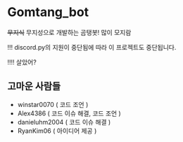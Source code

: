 # Gomtang_bot
~~무지식~~ 무지성으로 개발하는 곰탱봇!
많이 모지람

!!! discord.py의 지원이 중단됨에 따라 이 프로젝트도 중단됩니다.

!!!! 살았어?

## 고마운 사람들
- winstar0070 ( 코드 조언 )
- Alex4386 ( 코드 이슈 해결, 코드 조언 )
- danieluhm2004 ( 코드 이슈 해결 )
- RyanKim06 ( 아이디어 제공 )
